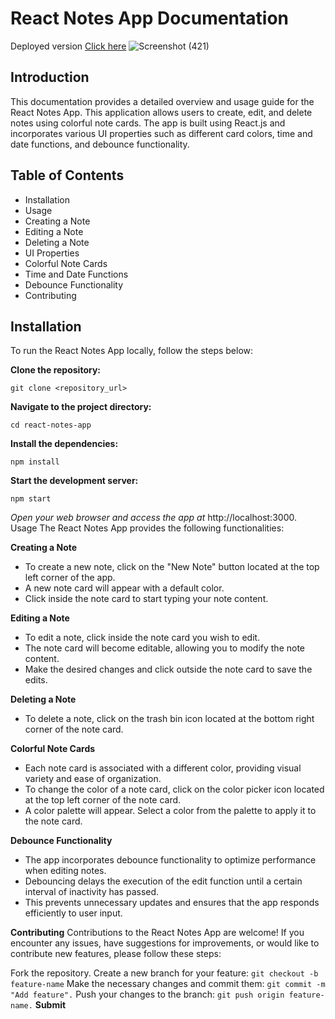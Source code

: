 # React Notes App Documentation

Deployed version [Click here](https://648704043cc8361f44850390--papaya-kleicha-42261a.netlify.app/)
![Screenshot (421)](https://user-images.githubusercontent.com/89729177/132137360-3515b331-6d30-48ea-9959-3b5815e66593.png)

## Introduction
This documentation provides a detailed overview and usage guide for the React Notes App. This application allows users to create, edit, and delete notes using colorful note cards. The app is built using React.js and incorporates various UI properties such as different card colors, time and date functions, and debounce functionality.

## Table of Contents
* Installation
* Usage
* Creating a Note
* Editing a Note
* Deleting a Note
* UI Properties
* Colorful Note Cards
* Time and Date Functions
* Debounce Functionality
* Contributing

## Installation
To run the React Notes App locally, follow the steps below:

**Clone the repository:**
```
git clone <repository_url>
```
**Navigate to the project directory:**
```
cd react-notes-app
```
**Install the dependencies:**
```
npm install
```
**Start the development server:**
```
npm start
```
*Open your web browser and access the app at* http://localhost:3000.
Usage
The React Notes App provides the following functionalities:

**Creating a Note**
* To create a new note, click on the "New Note" button located at the top left corner of the app.
* A new note card will appear with a default color.
* Click inside the note card to start typing your note content.

**Editing a Note**
* To edit a note, click inside the note card you wish to edit.
* The note card will become editable, allowing you to modify the note content.
* Make the desired changes and click outside the note card to save the edits.

**Deleting a Note**
* To delete a note, click on the trash bin icon located at the bottom right corner of the note card.

**Colorful Note Cards**
* Each note card is associated with a different color, providing visual variety and ease of organization.
* To change the color of a note card, click on the color picker icon located at the top left corner of the note card.
* A color palette will appear. Select a color from the palette to apply it to the note card.

**Debounce Functionality**
* The app incorporates debounce functionality to optimize performance when editing notes.
* Debouncing delays the execution of the edit function until a certain interval of inactivity has passed.
* This prevents unnecessary updates and ensures that the app responds efficiently to user input.

**Contributing**
Contributions to the React Notes App are welcome! If you encounter any issues, have suggestions for improvements, or would like to contribute new features, please follow these steps:

Fork the repository.
Create a new branch for your feature: 
```git checkout -b feature-name```
Make the necessary changes and commit them: ```git commit -m "Add feature".```
Push your changes to the branch: ```git push origin feature-name.```
**Submit**
